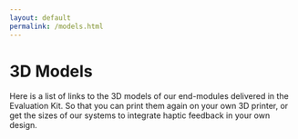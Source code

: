 ```yaml
---
layout: default
permalink: /models.html
---
```


# 3D Models

Here is a list of links to the 3D models of our end-modules delivered in the Evaluation Kit.
So that you can print them again on your own 3D printer, or get the sizes of our systems to integrate haptic feedback in your own design.

